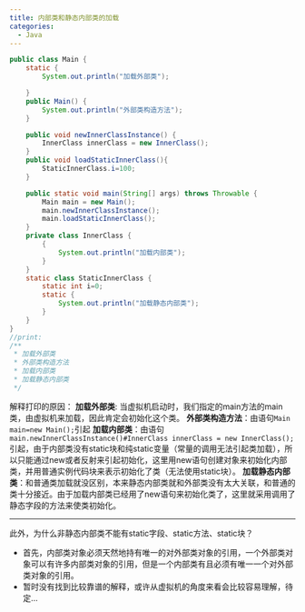```yaml
---
title: 内部类和静态内部类的加载
categories:
  - Java
---
```


``` java
public class Main {
    static {
        System.out.println("加载外部类");

    }
    public Main() {
        System.out.println("外部类构造方法");
    }

    public void newInnerClassInstance() {
        InnerClass innerClass = new InnerClass();
    }
    public void loadStaticInnerClass(){
        StaticInnerClass.i=100;
    }

    public static void main(String[] args) throws Throwable {
        Main main = new Main();
        main.newInnerClassInstance();
        main.loadStaticInnerClass();
    }
    private class InnerClass {
        {
            System.out.println("加载内部类");
        }
    }
    static class StaticInnerClass {
        static int i=0;
        static {
            System.out.println("加载静态内部类");
        }
    }
}
//print:
/**
 * 加载外部类
 * 外部类构造方法
 * 加载内部类
 * 加载静态内部类
 */
```
解释打印的原因：
**加载外部类**: 当虚拟机启动时，我们指定的main方法的main类，由虚拟机来加载，因此肯定会初始化这个类。
**外部类构造方法**：由语句`Main main=new Main();`引起
**加载内部类**：由语句`main.newInnerClassInstance()#InnerClass innerClass = new InnerClass();`引起，由于内部类没有static块和纯static变量（常量的调用无法引起类加载），所以只能通过new或者反射来引起初始化，这里用new语句创建对象来初始化内部类，并用普通实例代码块来表示初始化了类（无法使用static块）。
**加载静态内部类**：和普通类加载就没区别，本来静态内部类就和外部类没有太大关联，和普通的类十分接近。由于加载内部类已经用了new语句来初始化类了，这里就采用调用了静态字段的方法来使类初始化。

---

此外，为什么非静态内部类不能有static字段、static方法、static块？
* 首先，内部类对象必须天然地持有唯一的对外部类对象的引用，一个外部类对象可以有许多内部类对象的引用，但是一个内部类有且必须有唯一一个对外部类对象的引用。
* 暂时没有找到比较靠谱的解释，或许从虚拟机的角度来看会比较容易理解，待定...
                                                                                                                                                                                                                                                                                                                                                                                                                                                                                                                                                                                                                                                                                                                                                                                                                                                                                                                                                                                                                                                                                                                                                                                                                                                                                                                                                                                                                                                                                                                                                                                                                                                                                                                                                                                                                                                                                                                                                                                                                                                                                                                                                                                                                                                                                                                                                                                                                                                                                                                                                                                                                                                                                                                                                                                                                                                                                                                                                                                                                                                                                                                                                                                                                                                                                                                                                                                                                                                                                                                                                                                                                                                                                                                                                                                                                                                                                                                                                                                                                                                                                                                                                                                                                                                                                                                                                                                                                                                                                                                                                                                                                                                                                                                                                                                                                                                                                                                                                                                                                                                                                                                                                                                                                                                                                                                                                                                                                                                                                                                                                                                                                                                                                                                                                                                                                                                                                                                                                                                                                                                                                                                                                                                                                                                                                                                                                                                                                                                                                                                                                                                                                                                                                                                                                                                                                                                                                                                                                                                                                                                                                                                                                                                                                                                                                                                                                                                                                                                                                                                                                                                                                                                                                                                                                                                                                                                                                                                                                                                                                                                                                                                                                                                                                                                                                                                                 